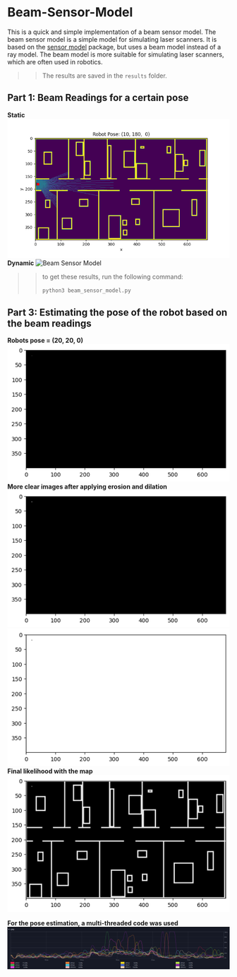 # Beam-Sensor-Model
This is a quick and simple implementation of a beam sensor model. The beam sensor model is a simple model for simulating laser scanners. It is based on the [sensor model](http://wiki.ros.org/sensor_model) package, but uses a beam model instead of a ray model. The beam model is more suitable for simulating laser scanners, which are often used in robotics.
>> The results are saved in the `results` folder.
## Part 1: Beam Readings for a certain pose
**Static**
![Beam Sensor Model](results/Figure_1.png)
**Dynamic**
![Beam Sensor Model](results/BeamModel.gif)

>> to get these results, run the following command:
>> ```bash
>> python3 beam_sensor_model.py
>> ```

## Part 3: Estimating the pose of the robot based on the beam readings

**Robots pose = (20, 20, 0)**
![pose estimation](results/output.png)
**More clear images after applying erosion and dilation**
![pose estimation](results/outputDilated.png)
![pose estimation](results/outputEroted.png)
**Final likelihood with the map**
![pose estimation](results/outputTotalWithDilation.png)

**For the pose estimation, a multi-threaded code was used**
![cpu usage](results/CPU.png)

